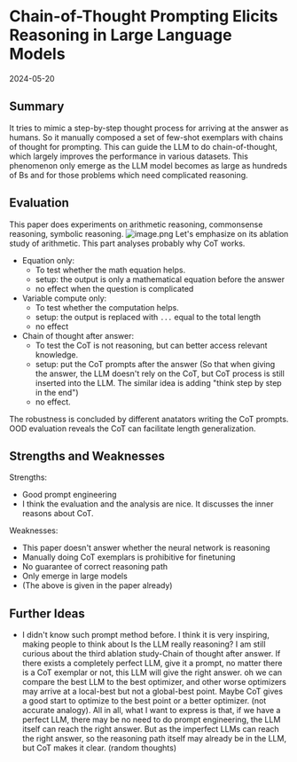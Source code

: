 # Chain-of-Thought Prompting Elicits Reasoning in Large Language Models
2024-05-20
## Summary
It tries to mimic a step-by-step thought process for arriving at the answer as humans. So it manually composed a set of few-shot exemplars with chains of thought for prompting. This can guide the LLM to do chain-of-thought, which largely improves the performance in various datasets. This phenomenon only emerge as the LLM model becomes as large as hundreds of Bs and for those problems which need complicated reasoning.
## Evaluation
This paper does experiments on arithmetic reasoning, commonsense reasoning, symbolic reasoning.
![image.png](https://s2.loli.net/2024/05/21/2BQKMO1UjhZIdTa.png)
Let's emphasize on its ablation study of arithmetic. This part analyses probably why CoT works.
- Equation only:
	- To test whether the math equation helps.
	- setup: the output is only a mathematical equation before the answer
	- no effect when the question is complicated
- Variable compute only:
	- To test whether the computation helps.
	- setup: the output is replaced with `...` equal to the total length
	- no effect
- Chain of thought after answer:
	- To test the CoT is not reasoning, but can better access relevant knowledge.
	- setup: put the CoT prompts after the answer (So that when giving the answer, the LLM doesn't rely on the CoT, but CoT process is still inserted into the LLM. The similar idea is adding "think step by step in the end")
	- no effect.

The robustness is concluded by different anatators writing the CoT prompts.
OOD evaluation reveals the CoT can facilitate length generalization.
## Strengths and Weaknesses
Strengths:
- Good prompt engineering
- I think the evaluation and the analysis are nice. It discusses the inner reasons about CoT.

Weaknesses:
- This paper doesn't answer whether the neural network is reasoning
- Manually doing CoT exemplars is prohibitive for finetuning
- No guarantee of correct reasoning path
- Only emerge in large models
- (The above is given in the paper already)
## Further Ideas
- I didn't know such prompt method before. I think it is very inspiring, making people to  think about Is the LLM really reasoning? I am still curious about the third ablation study-Chain of thought after answer. If there exists a completely perfect LLM, give it a prompt, no matter there is a CoT exemplar or not, this LLM will give the right answer. oh we can compare the best LLM to the best optimizer, and other worse optimizers may arrive at a local-best but not a global-best point. Maybe CoT gives a good start to optimize to the best point or a better optimizer. (not accurate analogy). All in all, what I want to express is that, if we have a perfect LLM, there may be no need to do prompt engineering, the LLM itself can reach the right answer. But as the imperfect LLMs can reach the right answer, so the reasoning path itself may already be in the LLM, but CoT makes it clear. (random thoughts)